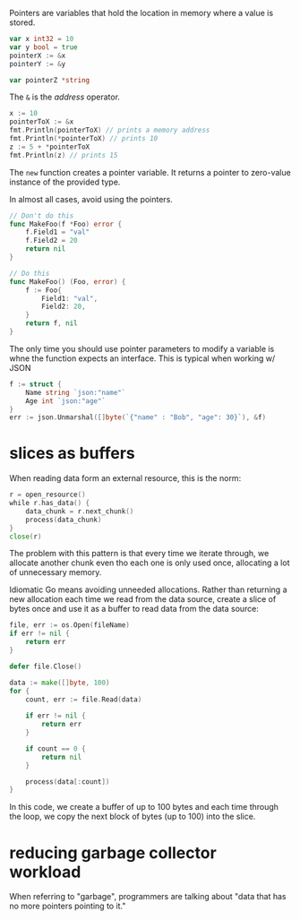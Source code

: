 Pointers are variables that hold the location in memory where a value is stored. 

```go
var x int32 = 10
var y bool = true
pointerX := &x
pointerY := &y

var pointerZ *string
```

The `&` is the *address* operator. 

```go
x := 10
pointerToX := &x
fmt.Println(pointerToX) // prints a memory address
fmt.Println(*pointerToX) // prints 10
z := 5 + *pointerToX
fmt.Println(z) // prints 15
```

The `new` function creates a pointer variable. It returns a pointer to zero-value instance of the provided type.

In almost all cases, avoid using the pointers.

```go
// Don't do this
func MakeFoo(f *Foo) error {
    f.Field1 = "val"
    f.Field2 = 20
    return nil
}

// Do this
func MakeFoo() (Foo, error) {
    f := Foo{
        Field1: "val",
        Field2: 20,
    }
    return f, nil
}
```

The only time you should use pointer parameters to modify a variable is whne the function expects an interface. This is typical when working w/ JSON

```go
f := struct {
    Name string `json:"name"`
    Age int `json:"age"`
}
err := json.Unmarshal([]byte(`{"name" : "Bob", "age": 30}`), &f)
```

# slices as buffers

When reading data form an external resource, this is the norm:

```go
r = open_resource()
while r.has_data() {
    data_chunk = r.next_chunk()
    process(data_chunk)
}
close(r)
```

The problem with this pattern is that every time we iterate through, we allocate another chunk even tho each one is only used once, allocating a lot of unnecessary memory. 

Idiomatic Go means avoiding unneeded allocations. Rather than returning a new allocation each time we read from the data source, create a slice of bytes once and use it as a buffer to read data from the data source:

```go
file, err := os.Open(fileName)
if err != nil {
    return err
}

defer file.Close()

data := make([]byte, 100)
for {
    count, err := file.Read(data)
    
    if err != nil {
        return err
    }

    if count == 0 {
        return nil
    }

    process(data[:count])
}
```

In this code, we create a buffer of up to 100 bytes and each time through the loop, we copy the next block of bytes (up to 100) into the slice. 

# reducing garbage collector workload

When referring to "garbage", programmers are talking about "data that has no more pointers pointing to it." 